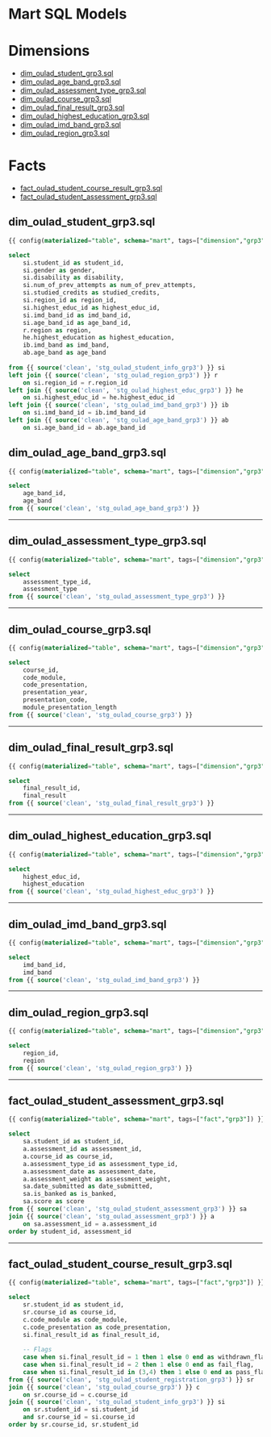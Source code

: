 # Mart SQL Models

# Dimensions
- [dim_oulad_student_grp3.sql](#dim_oulad_student_grp3sql)
- [dim_oulad_age_band_grp3.sql](#dim_oulad_age_band_grp3sql)
- [dim_oulad_assessment_type_grp3.sql](#dim_oulad_assessment_type_grp3sql)
- [dim_oulad_course_grp3.sql](#dim_oulad_course_grp3sql)
- [dim_oulad_final_result_grp3.sql](#dim_oulad_final_result_grp3sql)
- [dim_oulad_highest_education_grp3.sql](#dim_oulad_highest_education_grp3sql)
- [dim_oulad_imd_band_grp3.sql](#dim_oulad_imd_band_grp3sql)
- [dim_oulad_region_grp3.sql](#dim_oulad_region_grp3sql)

# Facts
- [fact_oulad_student_course_result_grp3.sql](#fact_oulad_student_course_result_grp3sql)
- [fact_oulad_student_assessment_grp3.sql](#fact_oulad_student_assessment_grp3sql)


## dim_oulad_student_grp3.sql
```sql
{{ config(materialized="table", schema="mart", tags=["dimension","grp3"]) }}

select
    si.student_id as student_id,
    si.gender as gender,
    si.disability as disability,
    si.num_of_prev_attempts as num_of_prev_attempts,
    si.studied_credits as studied_credits,
    si.region_id as region_id,
    si.highest_educ_id as highest_educ_id,
    si.imd_band_id as imd_band_id,
    si.age_band_id as age_band_id,
    r.region as region,
    he.highest_education as highest_education,
    ib.imd_band as imd_band,
    ab.age_band as age_band
    
from {{ source('clean', 'stg_oulad_student_info_grp3') }} si
left join {{ source('clean', 'stg_oulad_region_grp3') }} r
    on si.region_id = r.region_id
left join {{ source('clean', 'stg_oulad_highest_educ_grp3') }} he
    on si.highest_educ_id = he.highest_educ_id
left join {{ source('clean', 'stg_oulad_imd_band_grp3') }} ib
    on si.imd_band_id = ib.imd_band_id
left join {{ source('clean', 'stg_oulad_age_band_grp3') }} ab
    on si.age_band_id = ab.age_band_id
```


## dim_oulad_age_band_grp3.sql
```sql
{{ config(materialized="table", schema="mart", tags=["dimension","grp3"]) }}

select
    age_band_id,
    age_band
from {{ source('clean', 'stg_oulad_age_band_grp3') }}
````

---

## dim_oulad_assessment_type_grp3.sql

```sql
{{ config(materialized="table", schema="mart", tags=["dimension","grp3"]) }}

select
    assessment_type_id,
    assessment_type
from {{ source('clean', 'stg_oulad_assessment_type_grp3') }}
```

---

## dim_oulad_course_grp3.sql

```sql
{{ config(materialized="table", schema="mart", tags=["dimension","grp3"]) }}

select
    course_id,
    code_module,
    code_presentation,
    presentation_year,
    presentation_code,
    module_presentation_length
from {{ source('clean', 'stg_oulad_course_grp3') }}
```

---

## dim_oulad_final_result_grp3.sql

```sql
{{ config(materialized="table", schema="mart", tags=["dimension","grp3"]) }}

select
    final_result_id,
    final_result
from {{ source('clean', 'stg_oulad_final_result_grp3') }}
```

---

## dim_oulad_highest_education_grp3.sql

```sql
{{ config(materialized="table", schema="mart", tags=["dimension","grp3"]) }}

select
    highest_educ_id,
    highest_education
from {{ source('clean', 'stg_oulad_highest_educ_grp3') }}
```

---

## dim_oulad_imd_band_grp3.sql

```sql
{{ config(materialized="table", schema="mart", tags=["dimension","grp3"]) }}

select
    imd_band_id,
    imd_band
from {{ source('clean', 'stg_oulad_imd_band_grp3') }}
```

---

## dim_oulad_region_grp3.sql

```sql
{{ config(materialized="table", schema="mart", tags=["dimension","grp3"]) }}

select
    region_id,
    region
from {{ source('clean', 'stg_oulad_region_grp3') }}
```

---

## fact_oulad_student_assessment_grp3.sql

```sql
{{ config(materialized="table", schema="mart", tags=["fact","grp3"]) }}

select 
    sa.student_id as student_id,
    a.assessment_id as assessment_id,
    a.course_id as course_id,
    a.assessment_type_id as assessment_type_id,
    a.assessment_date as assessment_date,
    a.assessment_weight as assessment_weight,
    sa.date_submitted as date_submitted,
    sa.is_banked as is_banked,
    sa.score as score
from {{ source('clean', 'stg_oulad_student_assessment_grp3') }} sa
join {{ source('clean', 'stg_oulad_assessment_grp3') }} a  
    on sa.assessment_id = a.assessment_id
order by student_id, assessment_id
```

---

## fact_oulad_student_course_result_grp3.sql

```sql
{{ config(materialized="table", schema="mart", tags=["fact","grp3"]) }}

select 
    sr.student_id as student_id,
    sr.course_id as course_id,
    c.code_module as code_module,
    c.code_presentation as code_presentation,
    si.final_result_id as final_result_id,
    
    -- Flags
    case when si.final_result_id = 1 then 1 else 0 end as withdrawn_flag,
    case when si.final_result_id = 2 then 1 else 0 end as fail_flag,
    case when si.final_result_id in (3,4) then 1 else 0 end as pass_flag
from {{ source('clean', 'stg_oulad_student_registration_grp3') }} sr
join {{ source('clean', 'stg_oulad_course_grp3') }} c
    on sr.course_id = c.course_id
join {{ source('clean', 'stg_oulad_student_info_grp3') }} si
    on sr.student_id = si.student_id
    and sr.course_id = si.course_id
order by sr.course_id, sr.student_id
```







